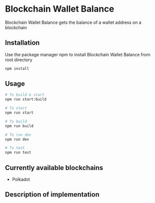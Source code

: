 # Blockchain Wallet Balance

Blockchain Wallet Balance gets the balance of a wallet address on a blockchain

## Installation

Use the package manager npm to install Blockchain Wallet Balance from root directory

```bash
npm install
```

## Usage

```bash
# To build & start
npm run start:build

# To start
npm run start

# To build
npm run build

# To run dev
npm run dev

# To test
npm run test
```

## Currently available blockchains

- Polkadot

## Description of implementation

